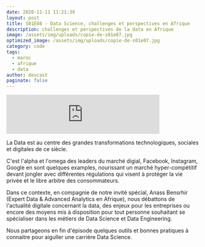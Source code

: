 ```yaml
---
date: 2020-11-11 11:21:39
layout: post
title: S01E08 - Data Science, challenges et perspectives en Afrique
description: challenges et perspectives de la data en Afrique
image: /assets/img/uploads/copie-de-s01e07.jpg
optimized_image: /assets/img/uploads/copie-de-s01e07.jpg
category: code
tags:
  - maroc
  - afrique
  - data
author: devcast
paginate: false
---
```

<iframe src="https://anchor.fm/devcastma/embed/episodes/S01E08---Data-Science--challenges-et-perspectives-en-Afrique-emcet9" height="102px" width="400px" frameborder="0" scrolling="no"></iframe>



La Data est au centre des grandes transformations technologiques, sociales et digitales de ce siècle. 

C'est l'alpha et l'omega des leaders du marché digial, Facebook, Instagram, Google en sont quelques examples, nourissant un marché hyper-compétitif devant jongler avec différentes régulations qui visent à protéger la vie privée et le libre arbitre des consommateurs.

Dans ce contexte, en compagnie de notre invité spécial, Anass Bensrhir (Expert Data & Advanced Analytics en Afrique), nous débattons de l'actualité digitale concernant la data, des enjeux pour les entreprises ou encore des moyens mis à disposition pour tout personne souhaitant se spécialiser dans les métiers de Data Science et Data Engineering.

Nous partageons en fin d'épisode quelques outils et bonnes pratiques à connaitre pour aiguller une carrière Data Science.
